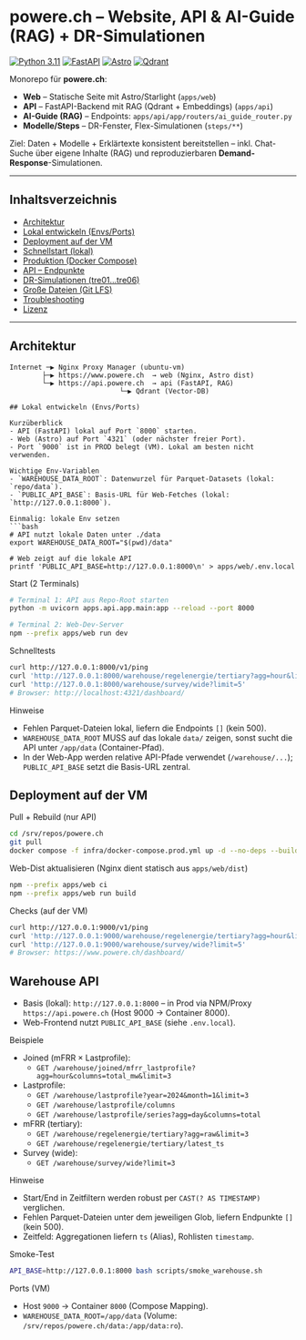 # powere.ch – Website, API & AI-Guide (RAG) + DR-Simulationen

[![Python 3.11](https://img.shields.io/badge/python-3.11-blue.svg)]()
[![FastAPI](https://img.shields.io/badge/FastAPI-🚀-009688)]()
[![Astro](https://img.shields.io/badge/Astro-web-orange.svg)]()
[![Qdrant](https://img.shields.io/badge/VectorDB-Qdrant-6f42c1.svg)]()

Monorepo für **powere.ch**:

- **Web** – Statische Seite mit Astro/Starlight (`apps/web`)
- **API** – FastAPI-Backend mit RAG (Qdrant + Embeddings) (`apps/api`)
- **AI-Guide (RAG)** – Endpoints: `apps/api/app/routers/ai_guide_router.py`
- **Modelle/Steps** – DR-Fenster, Flex-Simulationen (`steps/**`)

Ziel: Daten + Modelle + Erklärtexte konsistent bereitstellen – inkl. Chat-Suche über eigene Inhalte (RAG) und reproduzierbaren **Demand-Response**-Simulationen.

---

## Inhaltsverzeichnis

- [Architektur](#architektur)
- [Lokal entwickeln (Envs/Ports)](#lokal-entwickeln-envsports)
- [Deployment auf der VM](#deployment-auf-der-vm)
- [Schnellstart (lokal)](#schnellstart-lokal)
- [Produktion (Docker Compose)](#produktion-docker-compose)
- [API – Endpunkte](#api--endpunkte)
- [DR-Simulationen (tre01…tre06)](#dr-simulationen-tre01tre06)
- [Große Dateien (Git LFS)](#große-dateien-git-lfs)
- [Troubleshooting](#troubleshooting)
- [Lizenz](#lizenz)

---

## Architektur

```text
Internet ─▶ Nginx Proxy Manager (ubuntu-vm)
        ├─▶ https://www.powere.ch  → web (Nginx, Astro dist)
        └─▶ https://api.powere.ch  → api (FastAPI, RAG)
                           └─▶ Qdrant (Vector-DB)

## Lokal entwickeln (Envs/Ports)

Kurzüberblick
- API (FastAPI) lokal auf Port `8000` starten.
- Web (Astro) auf Port `4321` (oder nächster freier Port).
- Port `9000` ist in PROD belegt (VM). Lokal am besten nicht verwenden.

Wichtige Env-Variablen
- `WAREHOUSE_DATA_ROOT`: Datenwurzel für Parquet-Datasets (lokal: `repo/data`).
- `PUBLIC_API_BASE`: Basis-URL für Web-Fetches (lokal: `http://127.0.0.1:8000`).

Einmalig: lokale Env setzen
```bash
# API nutzt lokale Daten unter ./data
export WAREHOUSE_DATA_ROOT="$(pwd)/data"

# Web zeigt auf die lokale API
printf 'PUBLIC_API_BASE=http://127.0.0.1:8000\n' > apps/web/.env.local
```

Start (2 Terminals)
```bash
# Terminal 1: API aus Repo-Root starten
python -m uvicorn apps.api.app.main:app --reload --port 8000

# Terminal 2: Web-Dev-Server
npm --prefix apps/web run dev
```

Schnelltests
```bash
curl http://127.0.0.1:8000/v1/ping
curl 'http://127.0.0.1:8000/warehouse/regelenergie/tertiary?agg=hour&limit=24'
curl 'http://127.0.0.1:8000/warehouse/survey/wide?limit=5'
# Browser: http://localhost:4321/dashboard/
```

Hinweise
- Fehlen Parquet-Dateien lokal, liefern die Endpoints `[]` (kein 500).
- `WAREHOUSE_DATA_ROOT` MUSS auf das lokale `data/` zeigen, sonst sucht die API unter `/app/data` (Container-Pfad).
- In der Web-App werden relative API-Pfade verwendet (`/warehouse/...`); `PUBLIC_API_BASE` setzt die Basis-URL zentral.

## Deployment auf der VM

Pull + Rebuild (nur API)
```bash
cd /srv/repos/powere.ch
git pull
docker compose -f infra/docker-compose.prod.yml up -d --no-deps --build api
```

Web-Dist aktualisieren (Nginx dient statisch aus `apps/web/dist`)
```bash
npm --prefix apps/web ci
npm --prefix apps/web run build
```

Checks (auf der VM)
```bash
curl http://127.0.0.1:9000/v1/ping
curl 'http://127.0.0.1:9000/warehouse/regelenergie/tertiary?agg=hour&limit=24'
curl 'http://127.0.0.1:9000/warehouse/survey/wide?limit=5'
# Browser: https://www.powere.ch/dashboard/
```

## Warehouse API

- Basis (lokal): `http://127.0.0.1:8000` – in Prod via NPM/Proxy `https://api.powere.ch` (Host 9000 → Container 8000).
- Web-Frontend nutzt `PUBLIC_API_BASE` (siehe `.env.local`).

Beispiele
- Joined (mFRR × Lastprofile):
  - `GET /warehouse/joined/mfrr_lastprofile?agg=hour&columns=total_mw&limit=3`
- Lastprofile:
  - `GET /warehouse/lastprofile?year=2024&month=1&limit=3`
  - `GET /warehouse/lastprofile/columns`
  - `GET /warehouse/lastprofile/series?agg=day&columns=total`
- mFRR (tertiary):
  - `GET /warehouse/regelenergie/tertiary?agg=raw&limit=3`
  - `GET /warehouse/regelenergie/tertiary/latest_ts`
- Survey (wide):
  - `GET /warehouse/survey/wide?limit=3`

Hinweise
- Start/End in Zeitfiltern werden robust per `CAST(? AS TIMESTAMP)` verglichen.
- Fehlen Parquet-Dateien unter dem jeweiligen Glob, liefern Endpunkte `[]` (kein 500).
- Zeitfeld: Aggregationen liefern `ts` (Alias), Rohlisten `timestamp`.

Smoke-Test
```bash
API_BASE=http://127.0.0.1:8000 bash scripts/smoke_warehouse.sh
```

Ports (VM)
- Host `9000` → Container `8000` (Compose Mapping).
- `WAREHOUSE_DATA_ROOT=/app/data` (Volume: `/srv/repos/powere.ch/data:/app/data:ro`).
